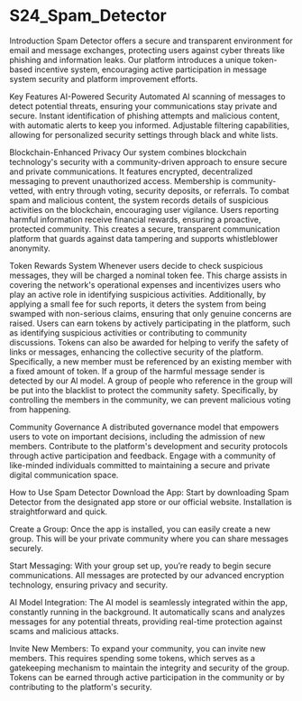 # S24_Spam_Detector
Introduction
Spam Detector offers a secure and transparent environment for email and message exchanges, protecting users against cyber threats like phishing and information leaks. Our platform introduces a unique token-based incentive system, encouraging active participation in message system security and platform improvement efforts.

Key Features
AI-Powered Security
Automated AI scanning of messages to detect potential threats, ensuring your communications stay private and secure. Instant identification of phishing attempts and malicious content, with automatic alerts to keep you informed. Adjustable filtering capabilities, allowing for personalized security settings through black and white lists.

Blockchain-Enhanced Privacy
Our system combines blockchain technology's security with a community-driven approach to ensure secure and private communications. It features encrypted, decentralized messaging to prevent unauthorized access. Membership is community-vetted, with entry through voting, security deposits, or referrals. To combat spam and malicious content, the system records details of suspicious activities on the blockchain, encouraging user vigilance. Users reporting harmful information receive financial rewards, ensuring a proactive, protected community. This creates a secure, transparent communication platform that guards against data tampering and supports whistleblower anonymity.

Token Rewards System
Whenever users decide to check suspicious messages, they will be charged a nominal token fee. This charge assists in covering the network's operational expenses and incentivizes users who play an active role in identifying suspicious activities. Additionally, by applying a small fee for such reports, it deters the system from being swamped with non-serious claims, ensuring that only genuine concerns are raised.
Users can earn tokens by actively participating in the platform, such as identifying suspicious activities or contributing to community discussions. Tokens can also be awarded for helping to verify the safety of links or messages, enhancing the collective security of the platform. Specifically, a new member must be referenced by an existing member with a fixed amount of token. If a group of the harmful message sender is detected by our Al model. A group of people who reference in the group will be put into the blacklist to protect the community safety. Specifically, by controlling the members in the community, we can prevent malicious voting from happening. 

Community Governance
A distributed governance model that empowers users to vote on important decisions, including the admission of new members. Contribute to the platform's development and security protocols through active participation and feedback. Engage with a community of like-minded individuals committed to maintaining a secure and private digital communication space.

How to Use Spam Detector
Download the App: Start by downloading Spam Detector from the designated app store or our official website. Installation is straightforward and quick.

Create a Group: Once the app is installed, you can easily create a new group. This will be your private community where you can share messages securely.

Start Messaging: With your group set up, you’re ready to begin secure communications. All messages are protected by our advanced encryption technology, ensuring privacy and security.

AI Model Integration: The AI model is seamlessly integrated within the app, constantly running in the background. It automatically scans and analyzes messages for any potential threats, providing real-time protection against scams and malicious attacks.

Invite New Members: To expand your community, you can invite new members. This requires spending some tokens, which serves as a gatekeeping mechanism to maintain the integrity and security of the group. Tokens can be earned through active participation in the community or by contributing to the platform's security.
